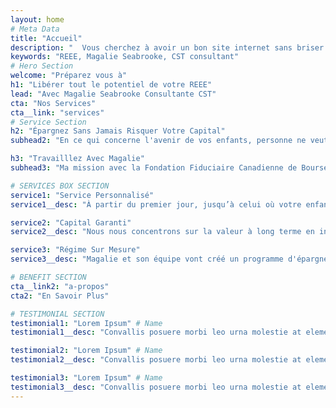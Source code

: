```yaml
---
layout: home
# Meta Data
title: "Accueil"
description: "  Vous cherchez à avoir un bon site internet sans briser la banque? Découvrez les sites Gold Standard. Visitez notre site pour plus d'information"
keywords: "REEE, Magalie Seabrooke, CST consultant"
# Hero Section
welcome: "Préparez vous à"
h1: "Libérer tout le potentiel de votre REEE"
lead: "Avec Magalie Seabrooke Consultante CST"
cta: "Nos Services"
cta__link: "services"
# Service Section
h2: "Épargnez Sans Jamais Risquer Votre Capital"
subhead2: "En ce qui concerne l'avenir de vos enfants, personne ne veut le laisser au hasard. Depuis plus de 10 ans, Magalie Seabrooke aide les familles à naviguer leurs options, maximiser les subventions gouvernemental et protéger leur capital grace à la Fondation Fiduciaire Canadienne de Bourses D’Études"

h3: "Travailllez Avec Magalie"
subhead3: "Ma mission avec la Fondation Fiduciaire Canadienne de Bourses D’Études est d'aider les familles à atteindre leurs objectifs en matière d'études postsecondaires et aider les enfants canadiens à éliminer les obstacles financiers en utilisant les subventions gouvernementales à leur disposition."

# SERVICES BOX SECTION
service1: "Service Personnalisé"
service1__desc: "À partir du premier jour, jusqu’à celui où votre enfant obtient son diplôme d’études postsecondaires, Magalie et son équipe sont là pour vous."

service2: "Capital Garanti"
service2__desc: "Nous nous concentrons sur la valeur à long terme en investissant de façon à protéger votre capital tout en réalisant des rendements positifs."

service3: "Régime Sur Mesure"
service3__desc: "Magalie et son équipe vont créé un programme d'épargne fait sur mesure, ouvrir des nouvelles avenues et vous aider tout le long du processus."

# BENEFIT SECTION
cta__link2: "a-propos"
cta2: "En Savoir Plus"

# TESTIMONIAL SECTION
testimonial1: "Lorem Ipsum" # Name 
testimonial1__desc: "Convallis posuere morbi leo urna molestie at elementum. Turpis cursus in hac habitasse platea dictumst quisque. Nulla pellentesque dignissim enim sit amet venenatis. Euismod nisi porta lorem mollis aliquam ut porttitor. Consectetur a erat nam at lectus." # Testimonial Content

testimonial2: "Lorem Ipsum" # Name 
testimonial2__desc: "Convallis posuere morbi leo urna molestie at elementum. Turpis cursus in hac habitasse platea dictumst quisque. Nulla pellentesque dignissim enim sit amet venenatis. Euismod nisi porta lorem mollis aliquam ut porttitor. Consectetur a erat nam at lectus." # Testimonial Content

testimonial3: "Lorem Ipsum" # Name 
testimonial3__desc: "Convallis posuere morbi leo urna molestie at elementum. Turpis cursus in hac habitasse platea dictumst quisque. Nulla pellentesque dignissim enim sit amet venenatis. Euismod nisi porta lorem mollis aliquam ut porttitor. Consectetur a erat nam at lectus." # Testimonial Content
---
```


